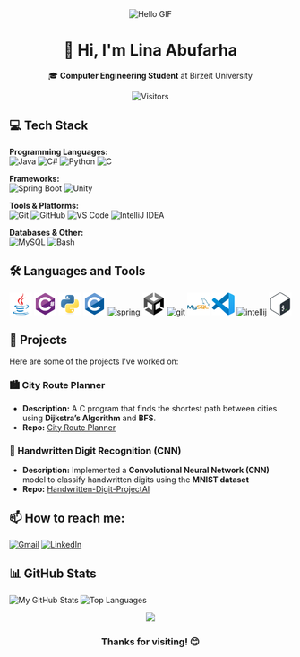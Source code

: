 <div align="center">
  <img src="https://user-images.githubusercontent.com/74038190/221352975-94759904-aa4c-4032-a8ab-b546efb9c478.gif" width="200" alt="Hello GIF">
  <h1>👋 Hi, I'm Lina Abufarha</h1>
  <p>🎓 <b>Computer Engineering Student</b> at Birzeit University</p>
  
  ![Visitors](https://komarev.com/ghpvc/?username=LinaAbufaraha&style=flat&color=blue)
</div>

## 💻 Tech Stack

**Programming Languages:**  
<img src="https://img.shields.io/badge/Java-007396?style=flat&logo=java&logoColor=white" height="25" alt="Java">  <img src="https://img.shields.io/badge/C%23-239120?style=flat&logo=c-sharp&logoColor=white" height="25" alt="C#">  <img src="https://img.shields.io/badge/Python-3776AB?style=flat&logo=python&logoColor=white" height="25" alt="Python">  <img src="https://img.shields.io/badge/C-A8B9CC?style=flat&logo=c&logoColor=white" height="25" alt="C"> 

**Frameworks:**  
<img src="https://img.shields.io/badge/Spring_Boot-6DB33F?style=flat&logo=spring&logoColor=white" height="25" alt="Spring Boot">   <img src="https://img.shields.io/badge/Unity-000000?style=flat&logo=unity&logoColor=white" height="25" alt="Unity">  

**Tools & Platforms:**  
<img src="https://img.shields.io/badge/Git-F05032?style=flat&logo=git&logoColor=white" height="25" alt="Git">   <img src="https://img.shields.io/badge/GitHub-181717?style=flat&logo=github&logoColor=white" height="25" alt="GitHub">   <img src="https://img.shields.io/badge/VS_Code-007ACC?style=flat&logo=visual-studio-code&logoColor=white" height="25" alt="VS Code">   <img src="https://img.shields.io/badge/IntelliJ_IDEA-000000?style=flat&logo=intellij-idea&logoColor=white" height="25" alt="IntelliJ IDEA">  

**Databases & Other:**  
<img src="https://img.shields.io/badge/MySQL-4479A1?style=flat&logo=mysql&logoColor=white" height="25" alt="MySQL">   <img src="https://img.shields.io/badge/Bash-4EAA25?style=flat&logo=gnu-bash&logoColor=white" height="25" alt="Bash">  

## 🛠️ Languages and Tools

<p align="center">
  <!-- الصف الأول -->
  <img src="https://raw.githubusercontent.com/devicons/devicon/master/icons/java/java-original.svg" alt="java" width="40" height="40"/>
  <img src="https://raw.githubusercontent.com/devicons/devicon/master/icons/csharp/csharp-original.svg" alt="csharp" width="40" height="40"/>
  <img src="https://raw.githubusercontent.com/devicons/devicon/master/icons/python/python-original.svg" alt="python" width="40" height="40"/>
  <img src="https://raw.githubusercontent.com/devicons/devicon/master/icons/c/c-original.svg" alt="c" width="40" height="40"/>
  
  <!-- الصف الثاني -->
  <img src="https://www.vectorlogo.zone/logos/springio/springio-icon.svg" alt="spring" width="40" height="40"/>
  <img src="https://raw.githubusercontent.com/devicons/devicon/master/icons/unity/unity-original.svg" alt="unity" width="40" height="40"/>
  <img src="https://www.vectorlogo.zone/logos/git-scm/git-scm-icon.svg" alt="git" width="40" height="40"/>
  <img src="https://raw.githubusercontent.com/devicons/devicon/master/icons/mysql/mysql-original-wordmark.svg" alt="mysql" width="40" height="40"/>
  
  <!-- الصف الثالث -->
  <img src="https://raw.githubusercontent.com/devicons/devicon/master/icons/vscode/vscode-original.svg" alt="vscode" width="40" height="40"/>
  <img src="https://upload.wikimedia.org/wikipedia/commons/9/9c/IntelliJ_IDEA_Icon.svg" alt="intellij" width="40" height="40"/>
  <img src="https://raw.githubusercontent.com/devicons/devicon/master/icons/bash/bash-original.svg" alt="bash" width="40" height="40"/>
</p>


## 📌 Projects  
Here are some of the projects I've worked on:  

### 🏙️ City Route Planner  
- **Description:** A C program that finds the shortest path between cities using **Dijkstra’s Algorithm** and **BFS**.  
- **Repo:** [City Route Planner](https://github.com/LinaAbufaraha/City-Route-Planner)  

### 🤖 Handwritten Digit Recognition (CNN)  
- **Description:** Implemented a **Convolutional Neural Network (CNN)** model to classify handwritten digits using the **MNIST dataset**  
- **Repo:** [Handwritten-Digit-ProjectAI](https://github.com/LinaAbufaraha/Handwritten-Digit-Recognition-using-CNN-ProjectAI)

##  📫 How to reach me:
[![Gmail](https://img.shields.io/badge/-linaabufarha1@gmail.com-D14836?logo=gmail&logoColor=white)](mailto:linaabufarha1@gmail.com)
  [![LinkedIn](https://img.shields.io/badge/-LinkedIn-0077B5?logo=linkedin&logoColor=white)](https://www.linkedin.com/in/lina-abufarha-937734273/)


## 📊 GitHub Stats
![My GitHub Stats](https://github-readme-stats.vercel.app/api?username=LinaAbufaraha&show_icons=true&theme=radical)
![Top Languages](https://github-readme-stats.vercel.app/api/top-langs/?username=LinaAbufaraha&layout=compact&theme=radical)

<div align="center">
 
  <img src="https://media.giphy.com/media/3o7abuJ8lCW1f5CmO4/giphy.gif" width="200">
  <h3>Thanks for visiting! 😊</h3>
</div>




